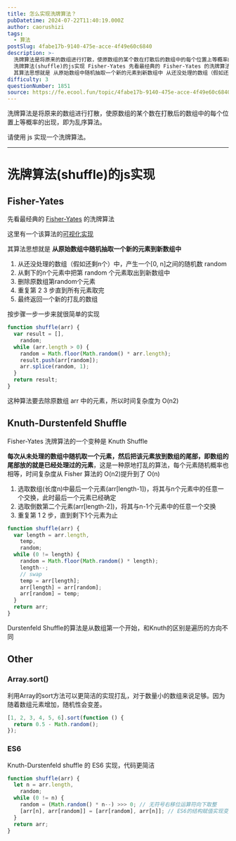 ```yaml
---
title: 怎么实现洗牌算法？
pubDatetime: 2024-07-22T11:40:19.000Z
author: caorushizi
tags:
  - 算法
postSlug: 4fabe17b-9140-475e-acce-4f49e60c6840
description: >-
  洗牌算法是将原来的数组进行打散，使原数组的某个数在打散后的数组中的每个位置上等概率的出现，即为乱序算法。 请使用 js 实现一个洗牌算法。
  洗牌算法(shuffle)的js实现 Fisher-Yates 先看最经典的 Fisher-Yates 的洗牌算法 这里有一个该算法的可视化实现
  其算法思想就是 从原始数组中随机抽取一个新的元素到新数组中 从还没处理的数组（假如还剩n个）中，产生一个[0, n
difficulty: 3
questionNumber: 1851
source: https://fe.ecool.fun/topic/4fabe17b-9140-475e-acce-4f49e60c6840
---
```


洗牌算法是将原来的数组进行打散，使原数组的某个数在打散后的数组中的每个位置上等概率的出现，即为乱序算法。

请使用 js 实现一个洗牌算法。

---

# 洗牌算法(shuffle)的js实现

## Fisher-Yates

先看最经典的 [Fisher-Yates](http://en.wikipedia.org/wiki/Fisher-Yates_shuffle) 的洗牌算法

这里有一个该算法的[可视化实现](https://bost.ocks.org/mike/shuffle/)

其算法思想就是 **从原始数组中随机抽取一个新的元素到新数组中**

1. 从还没处理的数组（假如还剩n个）中，产生一个[0, n]之间的随机数 random
2. 从剩下的n个元素中把第 random 个元素取出到新数组中
3. 删除原数组第random个元素
4. 重复第 2 3 步直到所有元素取完
5. 最终返回一个新的打乱的数组

按步骤一步一步来就很简单的实现

```js
function shuffle(arr) {
  var result = [],
    random;
  while (arr.length > 0) {
    random = Math.floor(Math.random() * arr.length);
    result.push(arr[random]);
    arr.splice(random, 1);
  }
  return result;
}
```

这种算法要去除原数组 arr 中的元素，所以时间复杂度为 O(n2)

## Knuth-Durstenfeld Shuffle

Fisher-Yates 洗牌算法的一个变种是 Knuth Shuffle

**每次从未处理的数组中随机取一个元素，然后把该元素放到数组的尾部，即数组的尾部放的就是已经处理过的元素**，这是一种原地打乱的算法，每个元素随机概率也相等，时间复杂度从 Fisher 算法的 O(n2)提升到了 O(n)

1. 选取数组(长度n)中最后一个元素(arr[length-1])，将其与n个元素中的任意一个交换，此时最后一个元素已经确定
2. 选取倒数第二个元素(arr[length-2])，将其与n-1个元素中的任意一个交换
3. 重复第 1 2 步，直到剩下1个元素为止

```js
function shuffle(arr) {
  var length = arr.length,
    temp,
    random;
  while (0 != length) {
    random = Math.floor(Math.random() * length);
    length--;
    // swap
    temp = arr[length];
    arr[length] = arr[random];
    arr[random] = temp;
  }
  return arr;
}
```

Durstenfeld Shuffle的算法是从数组第一个开始，和Knuth的区别是遍历的方向不同

## Other

### Array.sort()

利用Array的sort方法可以更简洁的实现打乱，对于数量小的数组来说足够。因为随着数组元素增加，随机性会变差。

```js
[1, 2, 3, 4, 5, 6].sort(function () {
  return 0.5 - Math.random();
});
```

### ES6

Knuth-Durstenfeld shuffle 的 ES6 实现，代码更简洁

```js
function shuffle(arr) {
  let n = arr.length,
    random;
  while (0 != n) {
    random = (Math.random() * n--) >>> 0; // 无符号右移位运算符向下取整
    [arr[n], arr[random]] = [arr[random], arr[n]]; // ES6的结构赋值实现变量互换
  }
  return arr;
}
```
